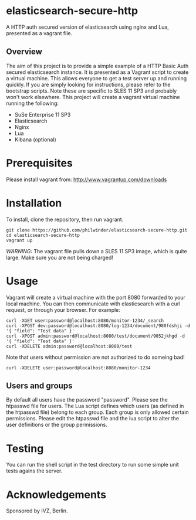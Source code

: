 # elasticsearch-secure-http
A HTTP auth secured version of elasticsearch using nginx and Lua, presented as a vagrant file.
## Overview
The aim of this project is to provide a simple example of a HTTP Basic Auth secured elasticsearch instance. It is presented as a Vagrant script to create a virtual machine. This allows everyone to get a test server up and running quickly.
If you are simply looking for instructions, please refer to the bootstrap scripts. Note these are specific to SLES 11 SP3 and probably won't work elsewhere.
This project will create a vagrant virtual machine running the following:
- SuSe Enterprise 11 SP3
- Elasticsearch
- Nginx
- Lua
- Kibana (optional)

# Prerequisites
Please install vagrant from: http://www.vagrantup.com/downloads
# Installation
To install, clone the repository, then run vagrant.
```
git clone https://github.com/philwinder/elasticsearch-secure-http.git
cd elasticsearch-secure-http
vagrant up
```
*WARNING:* The vagrant file pulls down a SLES 11 SP3 image, which is quite large. Make sure you are not being charged!
# Usage
Vagrant will create a virtual machine with the port 8080 forwarded to your local machine. You can then communicate with elasticsearch with a curl request, or through your browser. For example:
```
curl -XGET user:password@localhost:8080/monitor-1234/_search
curl -XPOST dev:password@localhost:8080/log-1234/document/980fdshji -d '{ "field": "Test data" }'
curl -XPOST admin:password@localhost:8080/test/document/9052jkhgd -d '{ "field": "Test data" }'
curl -XDELETE admin:password@localhost:8080/test
```
Note that users without permission are not authorized to do someing bad!
```
curl -XDELETE user:password@localhost:8080/monitor-1234
```
## Users and groups
By default all users have the password "password". Please see the htpasswd file for users. 
The Lua script defines which users (as defined in the htpasswd file) belong to each group. Each group is only allowed certain permissions. Please edit the htpasswd file and the lua script to alter the user definitions or the group permissions.
# Testing
You can run the shell script in the test directory to run some simple unit tests agains the server.
# Acknowledgements
Sponsored by IVZ, Berlin.

